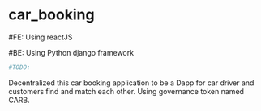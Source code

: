 # car_booking
#FE: Using reactJS

#BE: Using Python django framework

```sh
#TODO:
```
Decentralized this car booking application to be a Dapp for car driver and customers find and match each other. Using governance token named CARB.